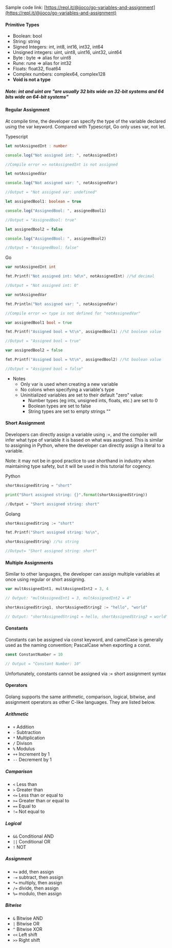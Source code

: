Sample code link: [https://repl.it/@jjoco/go-variables-and-assignment](https://repl.it/@jjoco/go-variables-and-assignment)

#### Primitive Types

- Boolean: bool
- String: string
- Signed Integers: int, int8, int16, int32, int64
- Unsigned integers: uint, uint8, uint16, uint32, uint64
- Byte : byte => alias for uint8
- Rune: rune => alias for int32
- Floats: float32, float64
- Complex numbers: complex64, complex128
- **Void is not a type**

##### Note: int and uint are "are usually 32 bits wide on 32-bit systems and 64 bits wide on 64-bit systems"

#### Regular Assignment

At compile time, the developer can specify the type of the variable declared using the var keyword. Compared with Typescript, Go only uses var, not let.

Typescript
```ts
let notAssignedInt : number

console.log("Not assigned int: ", notAssignedInt)

//Compile error => notAssignedInt is not assigned

let notAssignedVar

console.log("Not assigned var: ", notAssignedVar)

//Output = "Not assigned var: undefined"

let assignedBool1: boolean = true

console.log("AssignedBool: ", assignedBool1)

//Output = "AssignedBool: true"

let assignedBool2 = false

console.log("AssignedBool: ", assignedBool2)

//Output = "AssignedBool: false"
```
Go

```go
var notAssignedInt int

fmt.Printf("Not assigned int: %d\n", notAssignedInt) //%d decimal

//Output = "Not assigned int: 0"

var notAssignedVar

fmt.Println("Not assigned var: ", notAssignedVar)

//Compile error => type is not defined for "notAssignedVar"

var assignedBool1 bool = true

fmt.Printf("Assigned bool = %t\n", assignedBool1) //%t boolean value

//Output = "Assigned bool = true"

var assignedBool2 = false

fmt.Printf("Assigned bool = %t\n", assignedBool2) //%t boolean value

//Output = "Assigned bool = false"
```

- Notes
  - Only var is used when creating a new variable
  - No colons when specifying a variable's type
  - Uninitialized variables are set to their default "zero" value:
    - Number types (eg ints, unsigned ints, floats, etc.) are set to 0
    - Boolean types are set to false
    - String types are set to empty strings ""

#### Short Assignment

Developers can directly assign a variable using :=, and the compiler will infer what type of variable it is based on what was assigned. This is similar to assigning in Python, where the developer can directly assign a literal to a variable.

Note: it may not be in good practice to use shorthand in industry when maintaining type safety, but it will be used in this tutorial for cogency.

Python
```python
shortAssignedString = "short"

print("Short assigned string: {}".format(shortAssignedString))

//Output = "Short assigned string: short"
```

Golang
```go
shortAssignedString := "short"

fmt.Printf("Short assigned string: %s\n",

shortAssignedString) //%s string

//Output= "Short assigned string: short"
```

#### Multiple Assignments

Similar to other languages, the developer can assign multiple variables at once using regular or short assigning.
```go
var multAssignedInt1, multAssignedInt2 = 3, 4

// Output: "multAssignedInt1 = 3, multAssignedInt2 = 4"

shortAssignedString1, shortAssignedString2 := "hello", "world"

// Output: "shortAssignedString1 = hello, shortAssignedString2 = world"
```
#### Constants

Constants can be assigned via const keyword, and camelCase is generally used as the naming convention; PascalCase when exporting a const.
```go
const ConstantNumber = 10

// Output = "Constant Number: 10"
```
Unfortunately, constants cannot be assigned via := short assignment syntax

#### Operators

Golang supports the same arithmetic, comparison, logical, bitwise, and assignment operators as other C-like languages. They are listed below.

##### Arithmetic

- `+` Addition
- `-` Subtraction
- `*` Multiplication
- `/` Divison
- `%` Modulus
- `++` Increment by 1
- `--` Decrement by 1

##### Comparison

- `<` Less than
- `>` Greater than
- `<=` Less than or equal to
- `>=` Greater than or equal to
- `==` Equal to
- `!=` Not equal to

##### Logical

- `&&` Conditional AND
- `||` Conditional OR
- `!` NOT

##### Assignment

- `+=` add, then assign
- `-=` subtract, then assign
- `*=` multiply, then assign
- `/=` divide, then assign
- `%=` modulo, then assign

##### Bitwise

- `&` Bitwise AND
- `|` Bitwise OR
- `^` Bitwise XOR
- `<<` Left shift
- `>>` Right shift